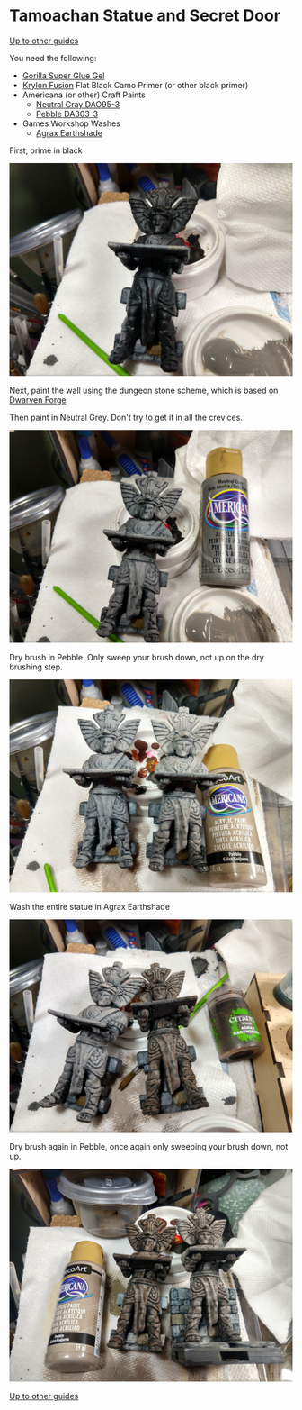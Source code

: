 # Tamoachan Statue and Secret Door
[Up to other guides](../README.md)

You need the following:
* [Gorilla Super Glue Gel](http://amzn.to/2H58rEX)
* [Krylon Fusion](http://amzn.to/2C8XG0L) Flat Black Camo Primer (or other black primer)
* Americana (or other) Craft Paints
  * [Neutral Gray DAO95-3](https://shop.decoart.com/americana-acrylics-greys)
  * [Pebble DA303-3](https://shop.decoart.com/americana-acrylics)
* Games Workshop Washes
  * [Agrax Earthshade](https://amzn.to/2LSxTUD)

First, prime in black

![Black](2019-05-17_07.57.55.jpg)

Next, paint the wall using the dungeon stone scheme, which is based on [Dwarven Forge](https://shop.dwarvenforge.com/pages/painting-dungeon-game-tiles)

Then paint in Neutral Grey.  Don't try to get it in all the crevices.

![Neutral Grey](2019-05-17_07.59.26.jpg)

Dry brush in Pebble.  Only sweep your brush down, not up on the dry brushing step.

![Pebble](2019-05-17_08.02.34.jpg)

Wash the entire statue in Agrax Earthshade

![Agrax Earthshade](2019-05-17_08.49.20.jpg)

Dry brush again in Pebble, once again only sweeping your brush down, not up.

![Pebble](2019-05-17_09.51.12.jpg)

[Up to other guides](../README.md)
